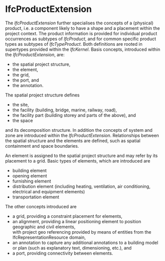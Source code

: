 IfcProductExtension
===================

The _IfcProductExtension_ further specialises the concepts of a (physical) product, i.e. a component likely to have a shape and a placement within the project context. The product information is provided for individual product occurrences as subtypes of _IfcProduct_, and for common specific product types as subtypes of _IfcTypeProduct_. Both definitions are rooted in supertypes provided within the _IfcKernel_. Basis concepts, introduced within the _IfcProductExtension_, are:

* the spatial project structure,
* the element,
* the grid,
* the port, and 
* the annotation.

The spatial project structure defines

* the site, 
* the facility (building, bridge, marine, railway, road),
* the facility part (building storey and parts of the above), and 
* the space 

and its decomposition structure. In addition the concepts of system and zone are introduced within the _IfcProductExtension_. Relationships between the spatial structure and the elements are defined, such as spatial containment and space boundaries.

An element is assigned to the spatial project structure and may refer by its placement to a grid. Basic types of elements, which are introduced are

* building element
* opening element
* furnishing element
* distribution element (including heating, ventilation, air conditioning, electrical and equipment elements)
* transportation element

The other concepts introduced are

* a grid, providing a constraint placement for elements, 
* an alignment, providing a linear positioning element to position geographic and civil elements,<br>
  with project geo referencing provided by means of entities from the IfcRepresentationResource domain,
* an annotation to capture any additional annotations to a building model or plan (such as explanatory text, dimensioning, etc.), and
* a port, providing connectivity between elements.

